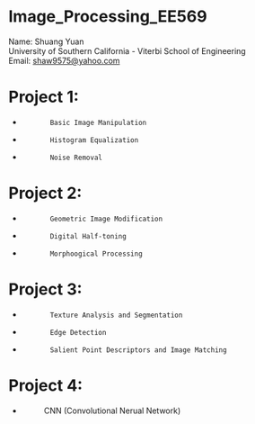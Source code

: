 # Image_Processing_EE569
Name: Shuang Yuan  
University of Southern California - Viterbi School of Engineering  
Email: shaw9575@yahoo.com  

# Project 1: 
*            Basic Image Manipulation
*            Histogram Equalization
*            Noise Removal
 
# Project 2: 
*            Geometric Image Modification
*            Digital Half-toning
*            Morphoogical Processing
 
# Project 3: 
*            Texture Analysis and Segmentation
*            Edge Detection
*            Salient Point Descriptors and Image Matching
            
# Project 4: 
*            CNN (Convolutional Nerual Network)  
